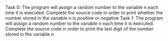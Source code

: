 Task 0: The program will assign a random number to the variable n each time it is executed. Complete the source code in order to print whether the number stored in the variable n is positive or negative
Task 1: The program will assign a random number to the variable n each time it is executed. Complete the source code in order to print the last digit of the number stored in the variable n
